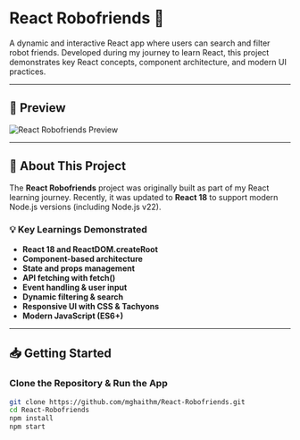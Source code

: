 # React Robofriends 🤖

A dynamic and interactive React app where users can search and filter robot friends. Developed during my journey to learn React, this project demonstrates key React concepts, component architecture, and modern UI practices.

---

## 📸 Preview
![React Robofriends Preview](preview.gif)

---

## 🚀 About This Project
The **React Robofriends** project was originally built as part of my React learning journey. Recently, it was updated to **React 18** to support modern Node.js versions (including Node.js v22).

### 💡 Key Learnings Demonstrated
- **React 18 and ReactDOM.createRoot**
- **Component-based architecture**
- **State and props management**
- **API fetching with fetch()**
- **Event handling & user input**
- **Dynamic filtering & search**
- **Responsive UI with CSS & Tachyons**
- **Modern JavaScript (ES6+)**

---

## 📥 Getting Started

### Clone the Repository & Run the App
```bash
git clone https://github.com/mghaithm/React-Robofriends.git
cd React-Robofriends
npm install
npm start
